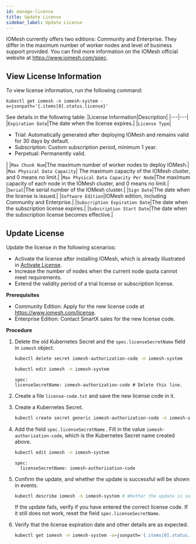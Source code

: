```yaml
---
id: manage-license
title: Update License
sidebar_label: Update License
---
```


IOMesh currently offers two editions: Community and Enterprise. They differ in the maximum number of worker nodes and level of business support provided. You can find more information on the IOMesh official website at https://www.iomesh.com/spec.

## View License Information

To view license information, run the following command:
```shell
kubectl get iomesh -n iomesh-system -o=jsonpath='{.items[0].status.license}'
```

See details in the following table:
|License Information|Description|
|---|---|
|`Expiration Date`|The date when the license expires.|
|`License Type`|<ul><li>Trial: Automatically generated after deploying IOMesh and remains valid for 30 days by default.</li><li>Subscription: Custom subscription period, minimum 1 year.</li><li>Perpetual: Permanently valid.</li></ul>|
|`Max Chunk Num`|The maximum number of worker nodes to deploy IOMesh.|
|`Max Physical Data Capacity`| The maximum capacity of the IOMesh cluster, and 0 means no limit.|
|`Max Physical Data Capacity Per Node`|The maximum capacity of each node in the IOMesh cluster, and 0 means no limit.| 
|`Serial`|The serial number of the IOMesh cluster.|
|`Sign Date`|The date when the license is issued.|
|`Software Edition`|IOMesh edition, including Community and Enterprise.|
|`Subscription Expiration Date`|The date when the subscription license expires.|
|`Subscription Start Date`|The date when the subscription license becomes effective.|

## Update License

Update the license in the following scenarios:

- Activate the license after installing IOMesh, which is already illustrated in [Activate License](../deploy-iomesh-cluster/activate-license.md).
- Increase the number of nodes when the current node quota cannot meet requirements.
- Extend the validity period of a trial license or subscription license.

**Prerequisites**

- Community Edition: Apply for the new license code at https://www.iomesh.com/license.
- Enterprise Edition: Contact SmartX sales for the new license code. 

**Procedure**

1. Delete the old Kubernetes Secret and the `spec.licenseSecretName` field in `iomesh` object.

    ```bash
    kubectl delete secret iomesh-authorization-code -n iomesh-system
    ```

    ```bash
    kubectl edit iomesh -n iomesh-system
    ```
    ```output
    spec:
    licenseSecretName: iomesh-authorization-code # Delete this line.
    ```

2. Create a file `license-code.txt` and save the new license code in it.

3. Create a Kubernetes Secret.

    ```bash
    kubectl create secret generic iomesh-authorization-code -n iomesh-system --from-file=authorizationCode=./license-code.txt
    ```

3. Add the field `spec.licenseSecretName` . Fill in the value `iomesh-authorization-code`, which is the Kubernetes Secret name created above.

    ```bash
    kubectl edit iomesh -n iomesh-system
    ```

    ```output
    spec:
      licenseSecretName: iomesh-authorization-code
    ```

4. Confirm the update, and whether the update is successful will be shown in events. 

    ```bash
    kubectl describe iomesh -n iomesh-system # Whether the update is successful will be displayed in the events.
    ```
    If the update fails, verify if you have entered the correct license code. If it still does not work, reset the field `spec.licenseSecretName`.

5. Verify that the license expiration date and other details are as expected.

    ```bash
    kubectl get iomesh -n iomesh-system -o=jsonpath='{.items[0].status.license}'
    ```







